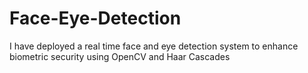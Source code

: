 # Face-Eye-Detection
I have deployed a real time face and eye detection system to enhance biometric security using OpenCV and Haar Cascades
